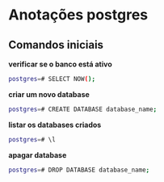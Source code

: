 # Anotações postgres

## Comandos iniciais

**verificar se o banco está ativo**
```bash
postgres=# SELECT NOW();
```

**criar um novo database**
```bash
postgres=# CREATE DATABASE database_name;
```

**listar os databases criados**
```bash
postgres=# \l
```

**apagar database**
```bash
postgres=# DROP DATABASE database_name;
```

